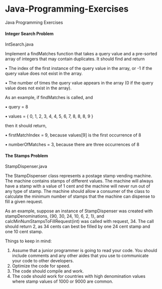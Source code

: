 # Java-Programming-Exercises
Java Programming Exercises

<h4>Integer Search Problem</h4>
IntSearch.java

Implement a findMatches function that takes a query value and a pre-sorted array of integers that may contain duplicates. It should find and return

• The index of the first instance of the query value in the array, or -1 if the query value does not exist in the array.

• The number of times the query value appears in the array (0 if the query value does not exist in the array).

As an example, if findMatches is called, and 

• query = 8

• values = { 0, 1, 2, 3, 4, 4, 5, 6, 7, 8, 8, 8, 9 } 

then it should return,

• firstMatchIndex = 9, because values[9] is the first occurrence of 8

• numberOfMatches = 3, because there are three occurrences of 8

<h4>The Stamps Problem</h4>
StampDispenser.java

The StampDispenser class represents a postage stamp vending machine.  The machine contains stamps of different values. The machine will always have a stamp with a value of 1 cent and the machine will never run out of any type of stamp. The machine should allow a consumer of the class to calculate the minimum number of stamps that the machine can dispense to fill a given request. 

As an example, suppose an instance of StampDispenser was created with stampDenominations, {90, 30, 24, 10, 6, 2, 1}, and calcMinNumStampsToFillRequest(int) was called with request, 34.  The call should return 2, as 34 cents can best be filled by one 24 cent stamp and one 10 cent stamp.

Things to keep in mind:
1.	Assume that a junior programmer is going to read your code. You should include comments and any other aides that you use to communicate your code to other developers.
2.	Optimize the code for speed.
3.	The code should compile and work. 
4.	The code should work for countries with high denomination values where stamp values of 1000 or 9000 are common. 
